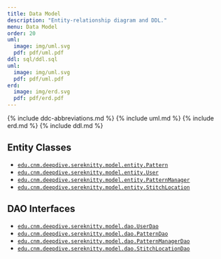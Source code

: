 ```yaml
---
title: Data Model
description: "Entity-relationship diagram and DDL."
menu: Data Model
order: 20
uml:
  image: img/uml.svg
  pdf: pdf/uml.pdf
ddl: sql/ddl.sql
uml:
  image: img/uml.svg
  pdf: pdf/uml.pdf
erd:
  image: img/erd.svg
  pdf: pdf/erd.pdf
---
```


{% include ddc-abbreviations.md %}
{% include uml.md %}
{% include erd.md %}
{% include ddl.md %}

## Entity Classes

* [`edu.cnm.deepdive.sereknitty.model.entity.Pattern`](app/src/main/java/edu/cnm/deepdive/sereknitty/model/entity/Pattern.java)
* [`edu.cnm.deepdive.sereknitty.model.entity.User`](app/src/main/java/edu/cnm/deepdive/sereknitty/model/entity/User.java)
* [`edu.cnm.deepdive.sereknitty.model.entity.PatternManager`](app/src/main/java/edu/cnm/deepdive/sereknitty/model/entity/PatternManager.java)
* [`edu.cnm.deepdive.sereknitty.model.entity.StitchLocation`](app/src/main/java/edu/cnm/deepdive/sereknitty/model/entity/StitchLocation.java)

## DAO Interfaces

* [`edu.cnm.deepdive.sereknitty.model.dao.UserDao`](app/src/main/java/edu/cnm/deepdive/sereknitty/model/dao/UserDao.java)
* [`edu.cnm.deepdive.sereknitty.model.dao.PatternDao`](app/src/main/java/edu/cnm/deepdive/sereknitty/model/dao/PatternDao.java)
* [`edu.cnm.deepdive.sereknitty.model.dao.PatternManagerDao`](app/src/main/java/edu/cnm/deepdive/sereknitty/model/dao/PatternManagerDao.java)
* [`edu.cnm.deepdive.sereknitty.model.dao.StitchLocationDao`](app/src/main/java/edu/cnm/deepdive/sereknitty/model/dao/StitchLocationDao.java)